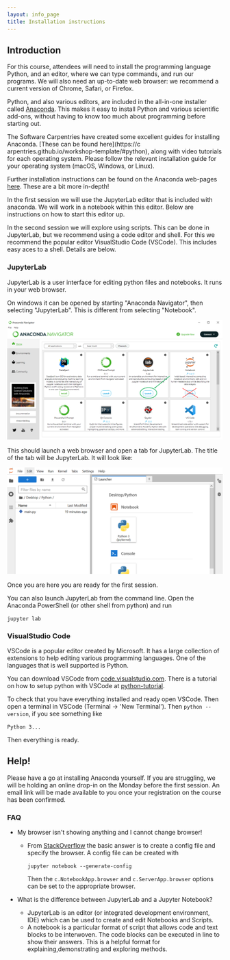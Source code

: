 ```yaml
---
layout: info_page
title: Installation instructions
---
```


## Introduction

For this course, attendees will need to install the programming language Python,
and an editor, where we can type commands, and run our programs. We will also
need an up-to-date web browser: we recommend a current version of Chrome,
Safari, or Firefox.

Python, and also various editors, are included in the all-in-one installer
called [Anaconda](https://www.anaconda.com/products/distribution). This makes it
easy to install Python and various scientific add-ons, without having to know
too much about programming before starting out.

The Software Carpentries have created some excellent guides for installing
Anaconda. [These can be found
here](https://c
arpentries.github.io/workshop-template/#python), along with video
tutorials for each operating system. Please follow the relevant installation
guide for your operating system (macOS, Windows, or Linux).

Further installation instructions can be found on the Anaconda web-pages
[here](https://docs.conda.io/projects/conda/en/latest/user-guide/install/index.html#regular-installation).
These are a bit more in-depth!

In the first session we will use the JupyterLab editor that is included with
anaconda. We will work in a notebook within this editor. Below are instructions
on how to start this editor up.

In the second session we will explore using scripts. This can be done in
JupyterLab, but we recommend using a code editor and shell. For this we recommend the
popular editor VisualStudio Code (VSCode). This includes easy aces to a shell.
Details are below.


### JupyterLab

JupyterLab is a user interface for editing python files and notebooks. It runs
in your web browser.

On windows it can be opened by starting "Anaconda Navigator", then selecting
"JupyterLab". This is different from selecting "Notebook".

![Anaconda Navigator](./fig/AnacondaNavigator.png)

This should launch a web browser and open a tab for JupyterLab. The title of the
tab will be JupyterLab. It will look like:

![JupyterLab](./fig/JupyterLab.png)

Once you are here you are ready for the first session.


You can also launch JupyterLab from the command line. Open the Anaconda
PowerShell (or other shell from python) and run
```
jupyter lab
```


### VisualStudio Code

VSCode is a popular editor created by Microsoft. It has a large collection of
extensions to help editing various programming languages. One of the languages
that is well supported is Python. 

You can download VSCode from
[code.visualstudio.com](https://code.visualstudio.com/). There is a tutorial on
how to setup python with VSCode at
[python-tutorial](https://code.visualstudio.com/docs/python/python-tutorial).

To check that you have everything installed and ready open VSCode. Then open a
terminal in VSCode (Terminal -> 'New Terminal'). Then ```python --version```, if you
see something like 
```
Python 3...
```

Then everything is ready.

## Help!

Please have a go at installing Anaconda yourself. If you are struggling, we will
be holding an online drop-in on the Monday before the first session. An email
link will be made available to you once your registration on the course has been
confirmed.

### FAQ

- My browser isn't showing anything and I cannot change browser!
  - From
    [StackOverflow](https://stackoverflow.com/questions/47772157/how-to-change-the-default-browser-used-by-jupyter-notebook-in-windows)
    the basic answer is to create a config file and specify the browser.
    A config file can be created with
    ```
    jupyter notebook --generate-config
    ```
    Then the ```c.NotebookApp.browser``` and ```c.ServerApp.browser``` options can be set to the appropriate browser.

- What is the difference between JupyterLab and a Jupyter Notebook?
  - JupyterLab is an editor (or integrated development environment, IDE) which
    can be used to create and edit Notebooks and Scripts.
  - A notebook is a particular format of script that allows code and text blocks
    to be interwoven. The code blocks can be executed in line to show their
    answers. This is a helpful format for explaining,demonstrating and exploring
    methods.

